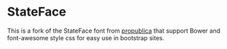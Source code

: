 # StateFace

This is a fork of the StateFace font from [propublica](http://propublica.github.com/stateface/) that support Bower and font-awesome style css for easy use in bootstrap sites.
